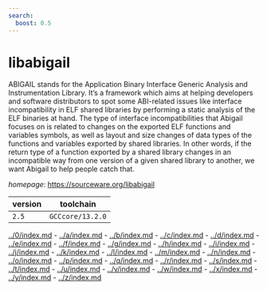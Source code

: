 ```yaml
---
search:
  boost: 0.5
---
```

# libabigail

ABIGAIL stands for the Application Binary Interface Generic Analysis and Instrumentation Library.  It’s a framework which aims at helping developers and software distributors to spot some ABI-related issues like interface incompatibility in ELF shared libraries by performing a static analysis of the ELF binaries at hand.  The type of interface incompatibilities that Abigail focuses on is related to changes on the exported ELF functions and variables symbols, as well as layout and size changes of data types of the functions and variables exported by shared libraries.  In other words, if the return type of a function exported by a shared library changes in an incompatible way from one version of a given shared library to another, we want Abigail to help people catch that.

*homepage*: <https://sourceware.org/libabigail>

version | toolchain
--------|----------
``2.5`` | ``GCCcore/13.2.0``

[../0/index.md](0) - [../a/index.md](a) - [../b/index.md](b) - [../c/index.md](c) - [../d/index.md](d) - [../e/index.md](e) - [../f/index.md](f) - [../g/index.md](g) - [../h/index.md](h) - [../i/index.md](i) - [../j/index.md](j) - [../k/index.md](k) - [../l/index.md](l) - [../m/index.md](m) - [../n/index.md](n) - [../o/index.md](o) - [../p/index.md](p) - [../q/index.md](q) - [../r/index.md](r) - [../s/index.md](s) - [../t/index.md](t) - [../u/index.md](u) - [../v/index.md](v) - [../w/index.md](w) - [../x/index.md](x) - [../y/index.md](y) - [../z/index.md](z)

